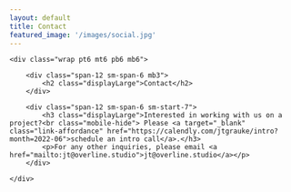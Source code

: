 ```yaml
---
layout: default
title: Contact
featured_image: '/images/social.jpg'
---
```


<section>

	<div class="wrap pt6 mt6 pb6 mb6">

		<div class="span-12 sm-span-6 mb3">
			<h2 class="displayLarge">Contact</h2>
		</div>

		<div class="span-12 sm-span-6 sm-start-7">
            <h3 class="displayLarge">Interested in working with us on a project?<br class="mobile-hide"> Please <a target="_blank" class="link-affordance" href="https://calendly.com/jtgrauke/intro?month=2022-06">schedule an intro call</a>.</h3>
			<p>For any other inquiries, please email <a href="mailto:jt@overline.studio">jt@overline.studio</a></p>
        </div>            

	</div>

</section>